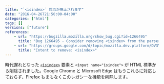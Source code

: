 ```yaml
---
title: "`<isindex>` 対応が廃止されます"
date: "2016-04-26T21:50:00-04:00"
categories: ["html"]
tags: []
versions: ["future"]
references:
    - url: "https://bugzilla.mozilla.org/show_bug.cgi?id=1266495"
      title: "Bug 1266495 - Consider removing <isindex> from the parser and form submission"
    - url: "https://groups.google.com/d/topic/mozilla.dev.platform/DV3YBf7wI3M/discussion"
      title: "Intent to remove: <isindex>"
---
```

時代遅れとなった [`<isindex>`](https://developer.mozilla.org/ja/docs/Web/HTML/Element/isindex) 要素と `<input name="isindex">` が HTML 標準から削除されました。Google Chrome と Microsoft Edge はもうこれらに対応しておらず、Firefox もまもなくこのレガシーな機能を削除します。
